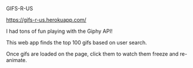 GIFS-R-US


https://gifs-r-us.herokuapp.com/


I had tons of fun playing with the Giphy API!

This web app finds the top 100 gifs based on user search.

Once gifs are loaded on the page, click them to watch them freeze and re-animate.
